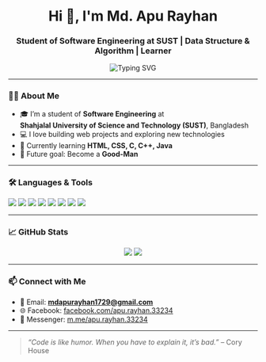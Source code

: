 <h1 align="center">Hi 👋, I'm Md. Apu Rayhan</h1>
<h3 align="center">Student of Software Engineering at SUST | Data Structure & Algorithm | Learner</h3>

<p align="center">
  <img src="https://readme-typing-svg.herokuapp.com?font=Fira+Code&size=22&pause=1000&center=true&vCenter=true&width=440&lines=Software+Engineering+Student;SUST;Lifelong+Learner+%F0%9F%93%9A" alt="Typing SVG" />
</p>

---

### 🧑‍🎓 About Me

- 🎓 I’m a student of **Software Engineering** at  
  **Shahjalal University of Science and Technology (SUST)**, Bangladesh  
- 💻 I love building web projects and exploring new technologies  
- 🌱 Currently learning **HTML, CSS, C, C++, Java**
- 🚀 Future goal: Become a **Good-Man**

---

### 🛠️ Languages & Tools

<p align="left">
  <img src="https://img.shields.io/badge/C-00599C?style=for-the-badge&logo=c&logoColor=white"/>
  <img src="https://img.shields.io/badge/C++-00599C?style=for-the-badge&logo=c%2B%2B&logoColor=white"/>
  <img src="https://img.shields.io/badge/Java-007396?style=for-the-badge&logo=java&logoColor=white"/>
  <img src="https://img.shields.io/badge/HTML5-e34c26?style=for-the-badge&logo=html5&logoColor=white" />
  <img src="https://img.shields.io/badge/CSS3-264de4?style=for-the-badge&logo=css3&logoColor=white" />
  <img src="https://img.shields.io/badge/JavaScript-F7DF1E?style=for-the-badge&logo=javascript&logoColor=black" />
  <img src="https://img.shields.io/badge/Git-F05032?style=for-the-badge&logo=git&logoColor=white" />
  <img src="https://img.shields.io/badge/VSCode-007ACC?style=for-the-badge&logo=visual-studio-code&logoColor=white" />
</p>

---

### 📈 GitHub Stats

<p align="center">
  <!-- Main GitHub Stats -->
  <img src="https://github-readme-stats.vercel.app/api?username=apu-22&show_icons=true&theme=tokyonight&cache_seconds=1800" />

  <!-- Top Languages with more langs + cache fix -->
  <img src="https://github-readme-stats.vercel.app/api/top-langs/?username=apu-22&layout=compact&theme=tokyonight&langs_count=10&cache_seconds=1800" />
</p>

---

### 📫 Connect with Me

- 📧 Email: **mdapurayhan1729@gmail.com**
- 🌐 Facebook: [facebook.com/apu.rayhan.33234](https://www.facebook.com/apu.rayhan.33234)
- 💬 Messenger: [m.me/apu.rayhan.33234](https://m.me/apu.rayhan.33234)

---

> _“Code is like humor. When you have to explain it, it’s bad.”_ – Cory House
